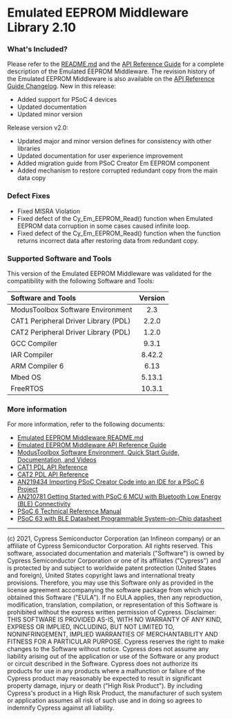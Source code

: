 # Emulated EEPROM Middleware Library 2.10

### What's Included?
Please refer to the [README.md](./README.md) and the [API Reference Guide](https://cypresssemiconductorco.github.io/emeeprom/em_eeprom_api_reference_manual/html/index.html) for a complete description of the Emulated EEPROM Middleware.
The revision history of the Emulated EEPROM Middleware is also available on the [API Reference Guide Changelog](https://cypresssemiconductorco.github.io/emeeprom/em_eeprom_api_reference_manual/html/index.html#section_em_eeprom_changelog).
New in this release:
* Added support for PSoC 4 devices
* Updated documentation
* Updated minor version

Release version v2.0:
* Updated major and minor version defines for consistency with other libraries
* Updated documentation for user experience improvement
* Added migration guide from PSoC Creator Em EEPROM component
* Added mechanism to restore corrupted redundant copy from the main data copy

### Defect Fixes
* Fixed MISRA Violation
* Fixed defect of the Cy_Em_EEPROM_Read() function when Emulated EEPROM data corruption in some cases caused infinite loop.
* Fixed defect of the Cy_Em_EEPROM_Read() function when the function returns incorrect data after restoring data from redundant copy.


### Supported Software and Tools
This version of the Emulated EEPROM Middleware was validated for the compatibility with the following Software and Tools:

| Software and Tools                                      | Version |
| :---                                                    | :----:  |
| ModusToolbox Software Environment                       | 2.3     |
| CAT1 Peripheral Driver Library (PDL)                    | 2.2.0   |
| CAT2 Peripheral Driver Library (PDL)                    | 1.2.0   |
| GCC Compiler                                            | 9.3.1   |
| IAR Compiler                                            | 8.42.2  |
| ARM Compiler 6                                          | 6.13    |
| Mbed OS                                                 | 5.13.1  |
| FreeRTOS                                                | 10.3.1  |

### More information
For more information, refer to the following documents:
* [Emulated EEPROM Middleware README.md](./README.md)
* [Emulated EEPROM Middleware API Reference Guide](https://cypresssemiconductorco.github.io/emeeprom/em_eeprom_api_reference_manual/html/index.html)
* [ModusToolbox Software Environment, Quick Start Guide, Documentation, and Videos](https://www.cypress.com/products/modustoolbox-software-environment)
* [CAT1 PDL API Reference](https://cypresssemiconductorco.github.io/mtb-pdl-cat1/pdl_api_reference_manual/html/index.html)
* [CAT2 PDL API Reference](https://cypresssemiconductorco.github.io/mtb-pdl-cat2/pdl_api_reference_manual/html/index.html)
* [AN219434 Importing PSoC Creator Code into an IDE for a PSoC 6 Project](https://www.cypress.com/an219434)
* [AN210781 Getting Started with PSoC 6 MCU with Bluetooth Low Energy (BLE) Connectivity](http://www.cypress.com/an210781)
* [PSoC 6 Technical Reference Manual](https://www.cypress.com/documentation/technical-reference-manuals/psoc-6-mcu-psoc-63-ble-architecture-technical-reference)
* [PSoC 63 with BLE Datasheet Programmable System-on-Chip datasheet](http://www.cypress.com/ds218787)
  
---
(c) 2021, Cypress Semiconductor Corporation (an Infineon company) or an affiliate of Cypress Semiconductor Corporation.  All rights reserved.
This software, associated documentation and materials ("Software") is owned by Cypress Semiconductor Corporation or one of its affiliates ("Cypress") and is protected by and subject to worldwide patent protection (United States and foreign), United States copyright laws and international treaty provisions. Therefore, you may use this Software only as provided in the license agreement accompanying the software package from which you obtained this Software ("EULA"). If no EULA applies, then any reproduction, modification, translation, compilation, or representation of this Software is prohibited without the express written permission of Cypress.
Disclaimer: THIS SOFTWARE IS PROVIDED AS-IS, WITH NO WARRANTY OF ANY KIND, EXPRESS OR IMPLIED, INCLUDING, BUT NOT LIMITED TO, NONINFRINGEMENT, IMPLIED WARRANTIES OF MERCHANTABILITY AND FITNESS FOR A PARTICULAR PURPOSE. Cypress reserves the right to make changes to the Software without notice. Cypress does not assume any liability arising out of the application or use of the Software or any product or circuit described in the Software. Cypress does not authorize its products for use in any products where a malfunction or failure of the Cypress product may reasonably be expected to result in significant property damage, injury or death ("High Risk Product"). By including Cypress's product in a High Risk Product, the manufacturer of such system or application assumes all risk of such use and in doing so agrees to indemnify Cypress against all liability.
